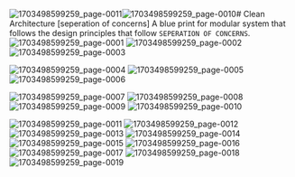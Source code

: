 ![1703498599259_page-0011](https://github.com/MahinulAbid2/clean-architecture/assets/70069009/356e45c1-0d8a-4ab3-becc-d124bf2376d9)![1703498599259_page-0010](https://github.com/MahinulAbid2/clean-architecture/assets/70069009/6559254e-07d3-4722-96fc-d7e882d27408)# Clean Architecture [seperation of concerns]
A  blue print for modular system that follows the design principles that follow `SEPERATION OF CONCERNS`.
![1703498599259_page-0001](https://github.com/MahinulAbid2/clean-architecture/assets/70069009/1cd60ef6-7cb0-4a24-ae68-9af828d08ba6)
![1703498599259_page-0002](https://github.com/MahinulAbid2/clean-architecture/assets/70069009/ddd57e2b-1c40-4386-908e-18cf4541ce4d)
![1703498599259_page-0003](https://github.com/MahinulAbid2/clean-architecture/assets/70069009/49db4a2e-f892-438d-9ff6-f4c4b4b593a9)

![1703498599259_page-0004](https://github.com/MahinulAbid2/clean-architecture/assets/70069009/3057f356-723b-46ae-ab5d-820b9907a64a)
![1703498599259_page-0005](https://github.com/MahinulAbid2/clean-architecture/assets/70069009/92052d3d-380e-4c9c-a5ec-9ec7068208f5)
![1703498599259_page-0006](https://github.com/MahinulAbid2/clean-architecture/assets/70069009/82d24b15-61bb-4a63-957a-3073ae529e67)

![1703498599259_page-0007](https://github.com/MahinulAbid2/clean-architecture/assets/70069009/d90ecfd8-92e4-4de9-a5c9-d25bc7d24a26)
![1703498599259_page-0008](https://github.com/MahinulAbid2/clean-architecture/assets/70069009/9fcbc89c-f0a3-4169-b4a9-0a18ffab2e18)
![1703498599259_page-0009](https://github.com/MahinulAbid2/clean-architecture/assets/70069009/ef41ed5a-9abe-4d4f-b749-c5d5e3dbdfa8)
![1703498599259_page-0010](https://github.com/MahinulAbid2/clean-architecture/assets/70069009/b03fafcc-1f20-4b47-93d0-ba9d7ac69b32)


![1703498599259_page-0011](https://github.com/MahinulAbid2/clean-architecture/assets/70069009/a803f650-0267-4011-a44c-b0c953f1b2f4)
![1703498599259_page-0012](https://github.com/MahinulAbid2/clean-architecture/assets/70069009/199f0a0c-81d8-4831-8558-b74a9ae006ed)
![1703498599259_page-0013](https://github.com/MahinulAbid2/clean-architecture/assets/70069009/0f9f50be-5771-4c55-b9a0-6ca33ee0db1d)
![1703498599259_page-0014](https://github.com/MahinulAbid2/clean-architecture/assets/70069009/d101e083-d73e-4405-ae81-af073263e0ef)
![1703498599259_page-0015](https://github.com/MahinulAbid2/clean-architecture/assets/70069009/56339f51-163b-4aa0-aa63-a10f71856d38)
![1703498599259_page-0016](https://github.com/MahinulAbid2/clean-architecture/assets/70069009/195bc0dc-92cd-4cb5-93cd-f8ee14a5e9e3)
![1703498599259_page-0017](https://github.com/MahinulAbid2/clean-architecture/assets/70069009/c94d6bc2-3fd3-4a37-87c2-0000e6520353)
![1703498599259_page-0018](https://github.com/MahinulAbid2/clean-architecture/assets/70069009/bd77009c-b8e8-4c5a-b7d7-1a427317c31b)
![1703498599259_page-0019](https://github.com/MahinulAbid2/clean-architecture/assets/70069009/0250d359-301a-428f-854d-2c3417fa2cf8)




